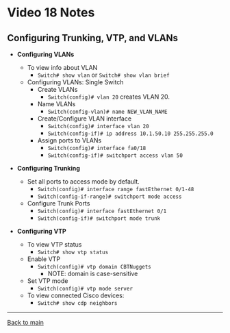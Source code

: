 # Video 18 Notes

## Configuring Trunking, VTP, and VLANs
- **Configuring VLANs**
  - To view info about VLAN
    - ```Switch# show vlan``` or ```Switch# show vlan brief```
  - Configuring VLANs: Single Switch
    - Create VLANs
      - ```Switch(config)# vlan 20``` creates VLAN 20.
    - Name VLANs
      - ```Switch(config-vlan)# name NEW_VLAN_NAME```
    - Create/Configure VLAN interface
      - ```Switch(config)# interface vlan 20```
      - ```Switch(config-if)# ip address 10.1.50.10 255.255.255.0```
    - Assign ports to VLANs
      - ```Switch(config)# interface fa0/18```
      - ```Switch(config-if)# switchport access vlan 50```


- **Configuring Trunking**
  - Set all ports to access mode by default. 
    - ```Switch(config)# interface range fastEthernet 0/1-48```
    - ```Switch(config-if-range)# switchport mode access```
  - Configure Trunk Ports
    - ```Switch(config)# interface fastEthernet 0/1```
    - ```Switch(config-if)# switchport mode trunk```


- **Configuring VTP**
    - To view VTP status
      - ```Switch# show vtp status```
    - Enable VTP
      - ```Switch(config)# vtp domain CBTNuggets```
        - NOTE: domain is case-sensitive
    - Set VTP mode
      - ```Switch(config)# vtp mode server```
    - To view connected Cisco devices:
      - ```Switch# show cdp neighbors```


---
 
[Back to main](https://github.com/rot0xd/CBTNuggets/blob/master/CCNA/ICND-1/README.md)

